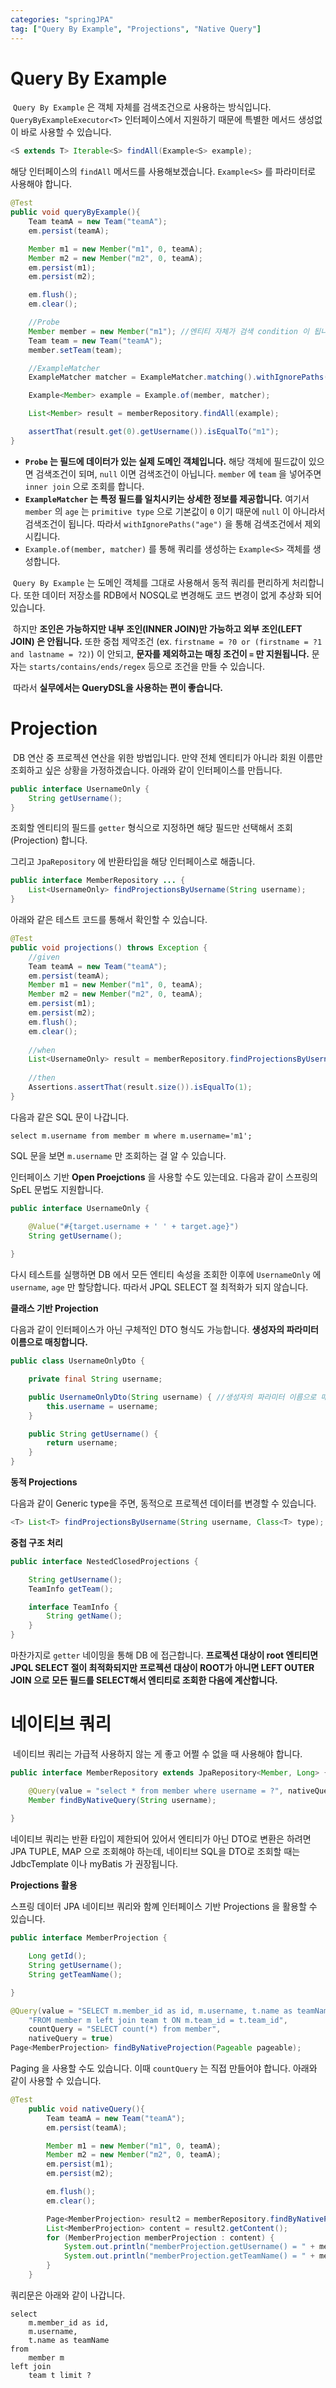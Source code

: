 ```yaml
---
categories: "springJPA"
tag: ["Query By Example", "Projections", "Native Query"]
---
```


# Query By Example

​	`Query By Example` 은 객체 자체를 검색조건으로 사용하는 방식입니다. `QueryByExampleExecutor<T>` 인터페이스에서 지원하기 때문에 특별한 메서드 생성없이 바로 사용할 수 있습니다.

```java
<S extends T> Iterable<S> findAll(Example<S> example);
```

해당 인터페이스의 `findAll` 메서드를 사용해보겠습니다. `Example<S>` 를 파라미터로 사용해야 합니다.

```java
@Test
public void queryByExample(){
    Team teamA = new Team("teamA");
    em.persist(teamA);

    Member m1 = new Member("m1", 0, teamA);
    Member m2 = new Member("m2", 0, teamA);
    em.persist(m1);
    em.persist(m2);

    em.flush();
    em.clear();

    //Probe
    Member member = new Member("m1"); //엔티티 자체가 검색 condition 이 됩니다.
    Team team = new Team("teamA");
    member.setTeam(team);

    //ExampleMatcher
    ExampleMatcher matcher = ExampleMatcher.matching().withIgnorePaths("age");

    Example<Member> example = Example.of(member, matcher);

    List<Member> result = memberRepository.findAll(example);

    assertThat(result.get(0).getUsername()).isEqualTo("m1");
}
```

- **`Probe` 는 필드에 데이터가 있는 실제 도메인 객체입니다.** 해당 객체에 필드값이 있으면 검색조건이 되며, `null` 이면 검색조건이 아닙니다. `member` 에 `team` 을 넣어주면 `inner join` 으로 조회를 합니다.
- **`ExampleMatcher` 는 특정 필드를 일치시키는 상세한 정보를 제공합니다.** 여기서 `member` 의 `age` 는 `primitive type` 으로 기본값이 `0` 이기 때문에 `null` 이 아니라서 검색조건이 됩니다. 따라서 `withIgnorePaths("age")` 을 통해 검색조건에서 제외시킵니다.
- `Example.of(member, matcher)` 를 통해 쿼리를 생성하는 `Example<S>` 객체를 생성합니다.

​	`Query By Example` 는 도메인 객체를 그대로 사용해서 동적 쿼리를 편리하게 처리합니다. 또한 데이터 저장소를 RDB에서 NOSQL로 변경해도 코드 변경이 없게 추상화 되어 있습니다.

​	하지만 **조인은 가능하지만 내부 조인(INNER JOIN)만 가능하고 외부 조인(LEFT JOIN) 은 안됩니다.** 또한 중첩 제약조건 (ex. `firstname = ?0 or (firstname = ?1 and lastname = ?2)`) 이 안되고, **문자를 제외하고는 매칭 조건이 `=` 만 지원됩니다.** 문자는 `starts/contains/ends/regex` 등으로 조건을 만들 수 있습니다.

​	따라서 **실무에서는 QueryDSL을 사용하는 편이 좋습니다.**

# Projection

​	DB 연산 중 프로젝션 연산을 위한 방법입니다. 만약 전체 엔티티가 아니라 회원 이름만 조회하고 싶은 상황을 가정하겠습니다. 아래와 같이 인터페이스를 만듭니다.

```java
public interface UsernameOnly {
	String getUsername();
}
```

조회할 엔티티의 필드를 `getter` 형식으로 지정하면 해당 필드만 선택해서 조회(Projection) 합니다.

그리고 `JpaRepository` 에 반환타입을 해당 인터페이스로 해줍니다.

```java
public interface MemberRepository ... {
	List<UsernameOnly> findProjectionsByUsername(String username);
}
```

아래와 같은 테스트 코드를 통해서 확인할 수 있습니다.

```java
@Test
public void projections() throws Exception {
    //given
    Team teamA = new Team("teamA");
    em.persist(teamA);
    Member m1 = new Member("m1", 0, teamA);
    Member m2 = new Member("m2", 0, teamA);
    em.persist(m1);
    em.persist(m2);
    em.flush();
    em.clear();
    
    //when
    List<UsernameOnly> result = memberRepository.findProjectionsByUsername("m1");
    
    //then
    Assertions.assertThat(result.size()).isEqualTo(1);
}
```

다음과 같은 SQL 문이 나갑니다.

```mysql
select m.username from member m where m.username='m1';
```

SQL 문을 보면 `m.username` 만 조회하는 걸 알 수 있습니다.

인터페이스 기반 **Open Proejctions** 을 사용할 수도 있는데요. 다음과 같이 스프링의 SpEL 문법도 지원합니다.

```java
public interface UsernameOnly {

    @Value("#{target.username + ' ' + target.age}")
    String getUsername();
        
}
```

다시 테스트를 실행하면 DB 에서 모든 엔티티 속성을 조회한 이후에 `UsernameOnly` 에 `username`, `age` 만 할당합니다. 따라서 JPQL SELECT 절 최적화가 되지 않습니다.

 **클래스 기반 Projection**

다음과 같이 인터페이스가 아닌 구체적인 DTO 형식도 가능합니다. **생성자의 파라미터 이름으로 매칭합니다.**

```java
public class UsernameOnlyDto {

    private final String username;

    public UsernameOnlyDto(String username) { //생성자의 파라미터 이름으로 매칭합니다.
        this.username = username;
    }

    public String getUsername() {
        return username;
    }
}
```

**동적 Projections**

다음과 같이 Generic type을 주면, 동적으로 프로젝션 데이터를 변경할 수 있습니다.

```java
<T> List<T> findProjectionsByUsername(String username, Class<T> type);
```

**중첩 구조 처리**

```java
public interface NestedClosedProjections {

    String getUsername();
    TeamInfo getTeam();

    interface TeamInfo {
        String getName();
    }
}
```

마찬가지로 `getter` 네이밍을 통해 DB 에 접근합니다. **프로젝션 대상이 root 엔티티면 JPQL SELECT 절이 최적화되지만 프로젝션 대상이 ROOT가 아니면 LEFT OUTER JOIN 으로 모든 필드를 SELECT해서 엔티티로 조회한 다음에 계산합니다.**

# 네이티브 쿼리

​	네이티브 쿼리는 가급적 사용하지 않는 게 좋고 어쩔 수 없을 때 사용해야 합니다. 

```java
public interface MemberRepository extends JpaRepository<Member, Long> {

    @Query(value = "select * from member where username = ?", nativeQuery =true)
    Member findByNativeQuery(String username);
    
}
```

네이티브 쿼리는 반환 타입이 제한되어 있어서 엔티티가 아닌 DTO로 변환은 하려면 JPA TUPLE, MAP 으로 조회해야 하는데, 네이티브 SQL을 DTO로 조회할 때는 JdbcTemplate 이나 myBatis 가 권장됩니다.

**Projections 활용**

스프링 데이터 JPA 네이티브 쿼리와 함꼐 인터페이스 기반 Projections 을 활용할 수 있습니다.

```java
public interface MemberProjection {

    Long getId();
    String getUsername();
    String getTeamName();

}
```

```java
@Query(value = "SELECT m.member_id as id, m.username, t.name as teamName " + 
    "FROM member m left join team t ON m.team_id = t.team_id",
    countQuery = "SELECT count(*) from member",
    nativeQuery = true)
Page<MemberProjection> findByNativeProjection(Pageable pageable);
```

Paging 을 사용할 수도 있습니다. 이때 `countQuery` 는 직접 만들어야 합니다. 아래와 같이 사용할 수 있습니다.

```java
@Test
    public void nativeQuery(){
        Team teamA = new Team("teamA");
        em.persist(teamA);

        Member m1 = new Member("m1", 0, teamA);
        Member m2 = new Member("m2", 0, teamA);
        em.persist(m1);
        em.persist(m2);

        em.flush();
        em.clear();

        Page<MemberProjection> result2 = memberRepository.findByNativeProjection(PageRequest.of(0, 10));
        List<MemberProjection> content = result2.getContent();
        for (MemberProjection memberProjection : content) {
            System.out.println("memberProjection.getUsername() = " + memberProjection.getUsername());
            System.out.println("memberProjection.getTeamName() = " + memberProjection.getTeamName());
        }
    }
```

쿼리문은 아래와 같이 나갑니다.

```mysql
select
    m.member_id as id,
    m.username,
    t.name as teamName 
from
    member m 
left join
    team t limit ?
```

